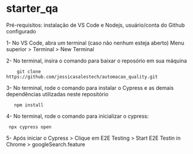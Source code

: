 # starter_qa

Pré-requisitos: instalação de VS Code e Nodejs, usuário/conta do Github configurado

1- No VS Code, abra um terminal (caso não nenhum esteja aberto)
    Menu superior > Terminal > New Terminal

2- No terminal, insira o comando para baixar o reposório em sua máquina
```
    git clone https://github.com/jessicasalestech/automacao_quality.git
```

3- No terminal, rode o comando para instalar o Cypress e as demais dependências utilizadas neste repositório
```
   npm install
```

4- No terminal, rode o comando para inicializar o cypress:

```
 npx cypress open
```
5- Após iniciar o Cypress > Clique em E2E Testing > Start E2E Testin in Chrome > googleSearch.feature

